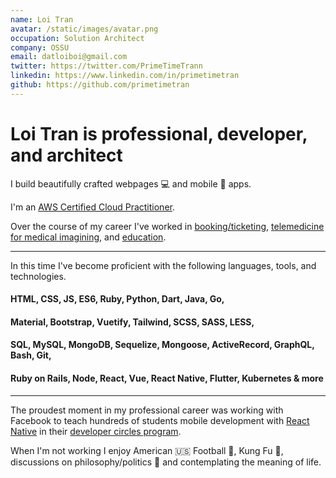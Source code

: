 ```yaml
---
name: Loi Tran
avatar: /static/images/avatar.png
occupation: Solution Architect
company: OSSU
email: datloiboi@gmail.com
twitter: https://twitter.com/PrimeTimeTrann
linkedin: https://www.linkedin.com/in/primetimetran
github: https://github.com/primetimetran
---
```


# Loi Tran is professional, developer, and architect

I build beautifully crafted webpages 💻 and mobile 📱 apps.

I'm an [AWS Certified Cloud Practitioner](https://www.credly.com/badges/c6fa2310-f2ec-4bf3-a43b-0009a3718ef0).

Over the course of my career I've worked in [booking/ticketing](https://vexere.com/), [telemedicine for medical imagining](https://scanlabmr.com/), and [education](https://www.coderschool.vn/en).

---

In this time I've become proficient with the following languages, tools, and technologies.

#### HTML, CSS, JS, ES6, Ruby, Python, Dart, Java, Go,

#### Material, Bootstrap, Vuetify, Tailwind, SCSS, SASS, LESS,

#### SQL, MySQL, MongoDB, Sequelize, Mongoose, ActiveRecord, GraphQL, Bash, Git,

#### Ruby on Rails, Node, React, Vue, React Native, Flutter, Kubernetes & more

---

The proudest moment in my professional career was working with Facebook to teach hundreds of students mobile
development with [React Native](https://reactnative.dev/) in their [developer circles program](https://developers.facebook.com/developercircles/).

When I'm not working I enjoy American 🇺🇸 Football 🏈, Kung Fu 🥋, discussions on philosophy/politics 🤔 and contemplating the meaning of life.
